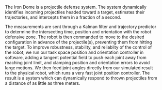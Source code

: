 The Iron Dome is a projectile defense system. The system dynamically identifies incoming projectiles headed toward a target, estimates their trajectories, and intercepts them in a fraction of a second.

The measurements are sent through a Kalman filter and trajectory predictor to determine the intersecting time, position and orientation with the robot defensive zone. The robot is then commanded to move to the desired configuration in advance of the projectile(s), preventing them from hitting the target. To improve robustness, stability, and reliablity of the control of the robot, we run our task space position and orientation controller in software, adding a tangent potential field to push each joint away from reaching joint limit, and clamping position and orientation errors to avoid large motions. We then feed joint angles directly from our simulated result to the physical robot, which runs a very fast joint position controller. The result is a system which can dynamically respond to thrown projectiles from a distance of as little as three meters.
